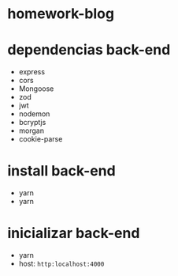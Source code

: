 # homework-blog
# dependencias back-end 
* express 
* cors
* Mongoose 
* zod
* jwt
* nodemon 
* bcryptjs
* morgan
* cookie-parse
# install back-end 
* yarn
* yarn

# inicializar back-end 
* yarn 
* host: ```http:localhost:4000```
